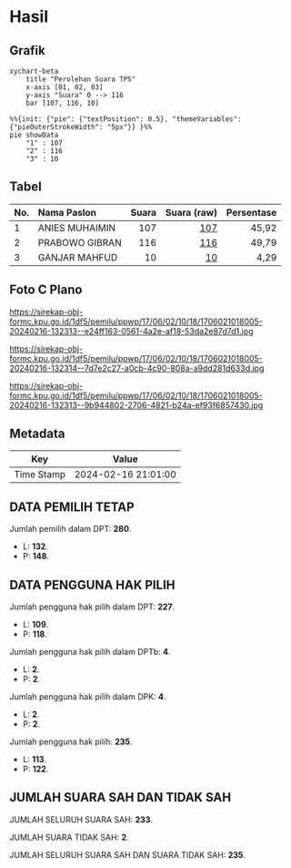 # Hasil

## Grafik

```mermaid
xychart-beta
    title "Perolehan Suara TPS"
    x-axis [01, 02, 03]
    y-axis "Suara" 0 --> 116
    bar [107, 116, 10]
```

```mermaid
%%{init: {"pie": {"textPosition": 0.5}, "themeVariables": {"pieOuterStrokeWidth": "5px"}} }%%
pie showData
    "1" : 107
    "2" : 116
    "3" : 10
```

## Tabel

| No. | Nama Paslon    | Suara | Suara (raw) | Persentase |
|:--- |:-------------- | -----:| -----------:| ----------:|
| 1   | ANIES MUHAIMIN | 107   | [107][p-1]  | 45,92      |
| 2   | PRABOWO GIBRAN | 116   | [116][p-2]  | 49,79      |
| 3   | GANJAR MAHFUD  | 10    | [10][p-3]   | 4,29       |


[p-1]: https://github.com/gigit-pemilu/pemilu-2024-17-bengkulu/blob/main/pilpres/hitung-suara/sub/17-bengkulu/sub/06-muko-muko/sub/02-kota-mukomuko/sub/1018-bandar-ratu/sub/005-tps/sub/paslon-1.txt
[p-2]: https://github.com/gigit-pemilu/pemilu-2024-17-bengkulu/blob/main/pilpres/hitung-suara/sub/17-bengkulu/sub/06-muko-muko/sub/02-kota-mukomuko/sub/1018-bandar-ratu/sub/005-tps/sub/paslon-2.txt
[p-3]: https://github.com/gigit-pemilu/pemilu-2024-17-bengkulu/blob/main/pilpres/hitung-suara/sub/17-bengkulu/sub/06-muko-muko/sub/02-kota-mukomuko/sub/1018-bandar-ratu/sub/005-tps/sub/paslon-3.txt

## Foto C Plano

https://sirekap-obj-formc.kpu.go.id/1df5/pemilu/ppwp/17/06/02/10/18/1706021018005-20240216-132313--e24ff163-0561-4a2e-af18-53da2e87d7d1.jpg

https://sirekap-obj-formc.kpu.go.id/1df5/pemilu/ppwp/17/06/02/10/18/1706021018005-20240216-132314--7d7e2c27-a0cb-4c90-808a-a9dd281d633d.jpg

https://sirekap-obj-formc.kpu.go.id/1df5/pemilu/ppwp/17/06/02/10/18/1706021018005-20240216-132313--9b944802-2706-4821-b24a-ef93f6857430.jpg


## Metadata

| Key        | Value               |
| ---------- | ------------------- |
| Time Stamp | 2024-02-16 21:01:00 |


## DATA PEMILIH TETAP

Jumlah pemilih dalam DPT: **280**.
 * L: **132**.
 * P: **148**.

## DATA PENGGUNA HAK PILIH

Jumlah pengguna hak pilih dalam DPT: **227**.
 * L: **109**.
 * P: **118**.

Jumlah pengguna hak pilih dalam DPTb: **4**.
 * L: **2**.
 * P: **2**.

Jumlah pengguna hak pilih dalam DPK: **4**.
 * L: **2**.
 * P: **2**.

Jumlah pengguna hak pilih: **235**.
 * L: **113**.
 * P: **122**.

## JUMLAH SUARA SAH DAN TIDAK SAH

JUMLAH SELURUH SUARA SAH: **233**.

JUMLAH SUARA TIDAK SAH: **2**.

JUMLAH SELURUH SUARA SAH DAN SUARA TIDAK SAH: **235**.


